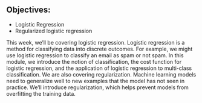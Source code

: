 ## Objectives:
- Logistic Regression
- Regularized logistic regression

This week, we’ll be covering logistic regression. 
Logistic regression is a method for classifying data into discrete outcomes. For example, we might use logistic regression to classify an email as spam or not spam. 
In this module, we introduce the notion of classification, the cost function for logistic regression, and the application of logistic regression to multi-class classification.
We are also covering regularization. Machine learning models need to generalize well to new examples that the model has not seen in practice. 
We’ll introduce regularization, which helps prevent models from overfitting the training data.


